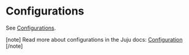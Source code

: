 # Configurations

See [Configurations](https://charmhub.io/hockeypuck-k8s/configurations).

[note]
Read more about configurations in the Juju docs: [Configuration](https://documentation.ubuntu.com/juju/3.6/reference/configuration/)
[/note]
